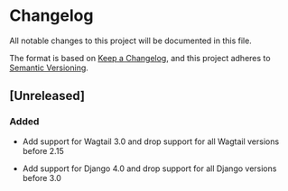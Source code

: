 # Changelog

All notable changes to this project will be documented in this file.

The format is based on [Keep a Changelog](https://keepachangelog.com/en/1.0.0/),
and this project adheres to [Semantic Versioning](https://semver.org/spec/v2.0.0.html).

## [Unreleased]
### Added

 - Add support for Wagtail 3.0 and drop support for all Wagtail versions
   before 2.15
   
 - Add support for Django 4.0 and drop support for all Django versions
   before 3.0